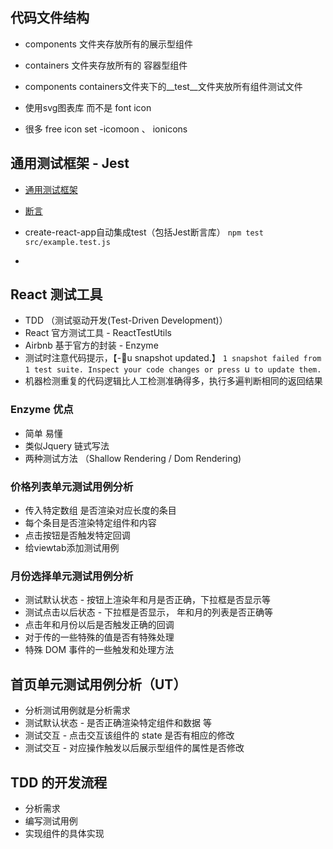 
## 代码文件结构
- components 文件夹存放所有的展示型组件
- containers 文件夹存放所有的 容器型组件

- components containers文件夹下的__test__文件夹放所有组件测试文件


- 使用svg图表库 而不是 font icon 
- 很多 free icon set -icomoon 、 ionicons


## 通用测试框架 - Jest
- [通用测试框架](https://jestjs.io/zh-Hans/)
- [断言](https://jestjs.io/docs/zh-Hans/using-matchers)
- create-react-app自动集成test（包括Jest断言库） `npm test src/example.test.js`

- 



## React 测试工具
- TDD （测试驱动开发(Test-Driven Development)）
- React 官方测试工具 - ReactTestUtils
- Airbnb 基于官方的封装 - Enzyme
- 测试时注意代码提示，【-u snapshot updated.】 `1 snapshot failed from 1 test suite. Inspect your code changes or press `u` to update them.`
- 机器检测重复的代码逻辑比人工检测准确得多，执行多遍判断相同的返回结果

### Enzyme 优点
- 简单 易懂
- 类似Jquery 链式写法
- 两种测试方法 （Shallow Rendering / Dom Rendering)

### 价格列表单元测试用例分析
- 传入特定数组 是否渲染对应长度的条目
- 每个条目是否渲染特定组件和内容
- 点击按钮是否触发特定回调
- 给viewtab添加测试用例

### 月份选择单元测试用例分析
- 测试默认状态 - 按钮上渲染年和月是否正确，下拉框是否显示等
- 测试点击以后状态 - 下拉框是否显示， 年和月的列表是否正确等
- 点击年和月份以后是否触发正确的回调
- 对于传的一些特殊的值是否有特殊处理
- 特殊 DOM 事件的一些触发和处理方法



## 首页单元测试用例分析（UT）
- 分析测试用例就是分析需求
- 测试默认状态 - 是否正确渲染特定组件和数据 等
- 测试交互 - 点击交互该组件的 state 是否有相应的修改
- 测试交互 - 对应操作触发以后展示型组件的属性是否修改



## TDD 的开发流程
- 分析需求
- 编写测试用例
- 实现组件的具体实现

